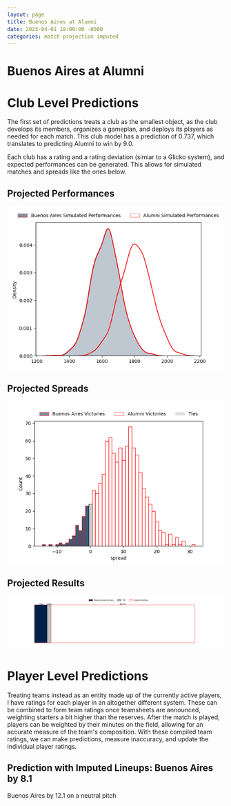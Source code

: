 ```yaml
---  
layout: page  
title: Buenos Aires at Alumni  
date: 2023-04-01 18:00:00 -0500  
categories: match projection imputed  
---
```

# Buenos Aires at Alumni

# Club Level Predictions


The first set of predictions treats a club as the smallest object, as the club develops its members, organizes a gameplan, and deploys its players as needed for each match. This club model has a prediction of 0.737, which translates to predicting Alumni to win by 9.0.

Each club has a rating and a rating deviation (simiar to a Glicko system), and expected performances can be generated. This allows for simulated matches and spreads like the ones below.
## Projected Performances


![Projected Performances](plots/performances_2023-04-01-Alumni-BuenosAires.png)
## Projected Spreads


![Projected Spreads](plots/spreads_2023-04-01-Alumni-BuenosAires.png)
## Projected Results


![Projected Results](plots/resultbar_2023-04-01-Alumni-BuenosAires.png)
# Player Level Predictions


Treating teams instead as an entity made up of the currently active players, I have ratings for each player in an altogether different system. These can be combined to form team ratings once teamsheets are announced, weighting starters a bit higher than the reserves. After the match is played, players can be weighted by their minutes on the field, allowing for an accurate measure of the team's composition. With these compiled team ratings, we can make predictions, measure inaccuracy, and update the individual player ratings.
## Prediction with Imputed Lineups: Buenos Aires by 8.1


Buenos Aires by 12.1 on a neutral pitch

